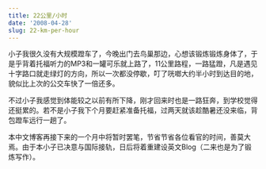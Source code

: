 ```yaml
---
title: 22公里/小时
date: '2008-04-28'
slug: 22-km-per-hour
---
```


小子我很久没有大规模蹬车了，今晚出门去鸟巢那边，心想该锻炼锻炼身体了，于是乎背着托福听力的MP3和一罐可乐就上路了，11公里路程，一路猛蹬，凡是遇见十字路口就走绿灯的方向，所以一次都没停歇，叮了咣啷大约半小时到达目的地，貌似比上次的公交车快了一倍还多。

不过小子我感觉到体能较之以前有所下降，刚才回来时也是一路狂奔，到学校觉得还挺累的。若不是小子我下个月要赶紧准备托福，过两天就该趁酷暑还没来临，背包蹬车远行一趟了。

本中文博客再接下来的一个月中将暂时罢笔，节省节省各位看官的时间，善莫大焉。由于本小子已决意与国际接轨，日后将着重建设英文Blog（二来也是为了锻炼写作）。

